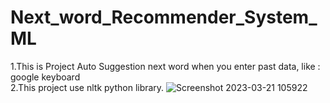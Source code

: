 # Next_word_Recommender_System_ML
1.This is Project Auto Suggestion next word when you enter past data, like : google keyboard  
2.This project use nltk python library.
![Screenshot 2023-03-21 105922](https://user-images.githubusercontent.com/117170702/226525852-f521d241-a984-4982-94fe-d94da396f874.png)
